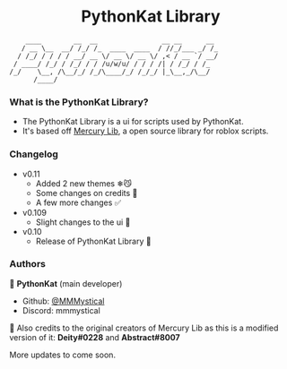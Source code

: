 <h1 align="center">PythonKat Library</h1>

```
    ____        __  __                __ __      __ 
   / __ \__  __/ /_/ /_  ____  ____  / //_/___ _/ /_
  / /_/ / / / / __/ __ \/ __ \/ __ \/ ,< / __ `/ __/
 / ____/ /_/ / /_/ / / /u/w/u/ / / / /| / /_/ / /_  
/_/    \__, /\__/_/ /_/\____/_/ /_/_/ |_\__,_/\__/  
      /____/                                        
```

### What is the PythonKat Library?
- The PythonKat Library is a ui for scripts used by PythonKat.
- It's based off [Mercury Lib](https://github.com/deeeity/mercury-lib/tree/master), a open source library for roblox scripts.

### Changelog
- v0.11
  - Added 2 new themes ❄😼
  - Some changes on credits 🔨
  - A few more changes ✅
- v0.109
  - Slight changes to the ui 📃
- v0.10
  - Release of PythonKat Library 🔨

### Authors

👤 **PythonKat** (main developer)

* Github: [@MMMystical](https://github.com/MMMystical)
* Discord: mmmystical

👤 Also credits to the original creators of Mercury Lib as this is a modified version of it: **Deity#0228** and **Abstract#8007**

More updates to come soon.
